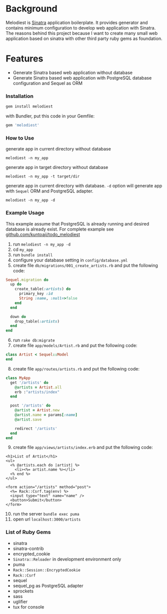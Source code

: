 # Background

Melodiest is [Sinatra](http://www.sinatrarb.com/) application boilerplate. It provides generator and contains minimum configuration to develop web application with Sinatra.
The reasons behind this project because I want to create many small web application based on sinatra with other third party ruby gems as foundation.

# Features
* Generate Sinatra based web application without database
* Generate Sinatra based web application with PostgreSQL database configuration and Sequel as ORM

### Installation

```ruby
gem install melodiest
```

with Bundler, put this code in your Gemfile:

```ruby
gem 'melodiest'
```

### How to Use
generate app in current directory without database

```
melodiest -n my_app
```

generate app in target directory without database

```
melodiest -n my_app -t target/dir
```

generate app in current directory with database. `-d` option will generate app with `Sequel` ORM and PostgreSQL adapter.

```
melodiest -n my_app -d
```

### Example Usage
This example assume that PostgreSQL is already running and desired database is already exist.
For complete example see [github.com/kuntoaji/todo_melodiest](https://github.com/kuntoaji/todo_melodiest)
  1. run `melodiest -n my_app -d`
  2. cd `my_app`
  3. run `bundle install`
  4. configure your database setting in `config/database.yml`
  5. create file `db/migrations/001_create_artists.rb` and put the following code:

  ```ruby
  Sequel.migration do
    up do
      create_table(:artists) do
        primary_key :id
        String :name, :null=>false
      end
    end

    down do
      drop_table(:artists)
    end
  end
  ```

  6. run `rake db:migrate`
  7. create file `app/models/Artist.rb` and put the following code:

  ```ruby
  class Artist < Sequel::Model
  end
  ```

  8. create file `app/routes/artists.rb` and put the following code:

  ```ruby
  class MyApp
    get '/artists' do
      @artists = Artist.all
      erb :"artists/index"
    end

    post '/artists' do
      @artist = Artist.new
      @artist.name = params[:name]
      @artist.save

      redirect '/artists'
    end
  end
  ```

  9. create file `app/views/artists/index.erb` and put the following code:

  ```erb
  <h1>List of Artist</h1>
  <ul>
    <% @artists.each do |artist| %>
      <li><%= artist.name %></li>
    <% end %>
  </ul>

  <form action="/artists" method="post">
    <%= Rack::Csrf.tag(env) %>
    <input type="text" name="name" />
    <button>Submit</button>
  </form>
  ```

  10. run the server `bundle exec puma`
  11. open url `localhost:3000/artists`

### List of Ruby Gems

  * sinatra
  * sinatra-contrib
  * encrypted_cookie
  * `Sinatra::Reloader` in development environment only
  * puma
  * `Rack::Session::EncryptedCookie`
  * `Rack::Csrf`
  * sequel
  * sequel_pg as PostgreSQL adapter
  * sprockets
  * sass
  * uglifier
  * tux for console
